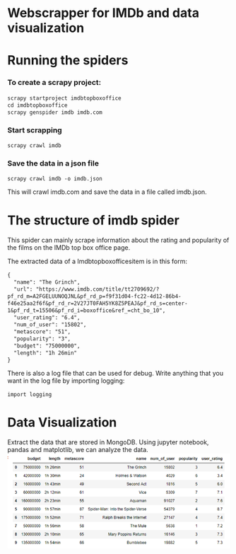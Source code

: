 # Webscrapper for IMDb and data visualization

# Running the spiders
### To create a scrapy project:
```
scrapy startproject imdbtopboxoffice
cd imdbtopboxoffice
scrapy genspider imdb imdb.com
```
### Start scrapping
```
scrapy crawl imdb
```
### Save the data in a json file
```
scrapy crawl imdb -o imdb.json
```
This will crawl imdb.com and save the data in a file called imdb.json.

# The structure of imdb spider
This spider can mainly scrape information about the rating and popularity of the films on the IMDb top box office page.

The extracted data of a Imdbtopboxofficesitem is in this form:
```
{
  "name": "The Grinch", 
  "url": "https://www.imdb.com/title/tt2709692/?pf_rd_m=A2FGELUUNOQJNL&pf_rd_p=f9f31d04-fc22-4d12-86b4-f46e25aa2f6f&pf_rd_r=2V27JT0FAH5YK8Z5PEAJ&pf_rd_s=center-1&pf_rd_t=15506&pf_rd_i=boxoffice&ref_=cht_bo_10", 
  "user_rating": "6.4", 
  "num_of_user": "15802", 
  "metascore": "51", 
  "popularity": "3", 
  "budget": "75000000", 
  "length": "1h 26min"
}
```

There is also a log file that can be used for debug. Write anything that you want in the log file by importing logging:
```
import logging
```

# Data Visualization
Extract the data that are stored in MongoDB. Using jupyter notebook, pandas and matplotlib, we can analyze the data. 
![Pandas](https://github.com/zhangshyue/webscrapper-for-IMDb-and-data-visualization/blob/master/img1.png)
